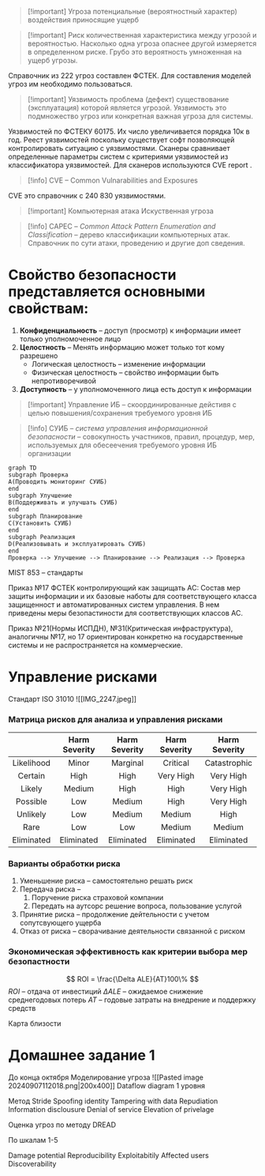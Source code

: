 >[!important] Угроза 
>потенциальные (вероятностный характер) воздействия приносящие ущерб 

> [!important] Риск 
> количественная характеристика между угрозой и вероятностью. Насколько одна угроза опаснее другой измеряется в определенном риске. Грубо это вероятность умноженная на ущерб угрозы.

Справочник из 222 угроз составлен ФСТЕК. Для составления моделей угроз им необходимо пользоваться. 

> [!important] Уязвимость
> проблема (дефект) существование (эксплуатация) которой является угрозой. Уязвимость это подмножество угроз или конкретная важная угроза для системы.

Уязвимостей по ФСТЕКУ 60175. Их число увеличивается порядка 10к в год.
Реест уязвимостей поскольку существует софт позволяющей контролировать ситуацию с уязвимостями. Сканеры сравнивает определенные параметры систем с критериями уязвимостей из классификатора уязвимостей. Для сканеров используются CVE report .

>[!info] СVE – Common Vulnarabilities and Exposures

СVE это справочник с 240 830 уязвимостями. 

>[!important] Компьютерная атака
>Искуственная угроза

> [!info] CAPEC – *Common Attack Pattern Enumeration and Classification* – дерево классификации компьютерных атак. Справочник по сути атаки, проведению и другие доп сведения.

# Свойство безопасности представляется основными свойствам:
1. **Конфиденциальность** –  доступ (просмотр) к информации имеет только уполномоченное лицо
2. **Целостность** – Менять информацию может только тот кому разрешено
	 * Логическая целостность – изменение информации
	 * Физическая целостность – свойство информации быть непротиворечивой
3. **Доступность** – у уполномоченного лица есть доступ к информации

> [!important] Управление ИБ – скоординированные дейстивя с целью повышения/сохранения требуемого уровня ИБ

> [!info] CУИБ – *система управления информационной безопасности* – совокупность участников, правил, процедур, мер, используемых для обесеечения требуемого уровня ИБ организации

```mermaid
graph TD
subgraph Проверка
A(Проводить мониторинг СУИБ)
end
subgraph Улучшение
B(Поддерживать и улучшать СУИБ)
end
subgraph Планирование
C(Установить СУИБ)
end
subgraph Реализация
D(Реализовывать и эксплуатировать СУИБ)
end
Проверка --> Улучшение --> Планирование --> Реализация --> Проверка
```

MIST 853 – стандарты 



Приказ №17 ФСТЕК контролирующий как защищать АС: Состав мер защиты информации и их базовые наботы для соответствующего класса защищенност и автоматированных систем управления. В нем приведены меры безопастиности для соответствующих классов АС.

Приказ №21(Нормы ИСПДН), №31(Критическая инфраструктура), аналогичны №17, но 17 ориентирован конкретно на государственные системы и не распространяется на коммерческие. 
# Управление рисками

Стандарт ISO 31010
![[IMG_2247.jpeg]]

### Матрица рисков для анализа и управления рисками

|            | Harm Severity | Harm Severity | Harm Severity | Harm Severity |
| :--------: | :-----------: | :-----------: | :-----------: | :-----------: |
| Likelihood |     Minor     |   Marginal    |   Critical    | Catastrophic  |
|  Certain   |     High      |     High      |   Very High   |   Very High   |
|   Likely   |    Medium     |     High      |     High      |   Very High   |
|  Possible  |      Low      |    Medium     |     High      |   Very High   |
|  Unlikely  |      Low      |    Medium     |    Medium     |     High      |
|    Rare    |      Low      |      Low      |    Medium     |    Medium     |
| Eliminated |  Eliminated   |  Eliminated   |  Eliminated   |  Eliminated   |
### Варианты обработки риска

1. Уменьшение риска – самостоятельно решать риск
2. Передача риска – 
	1. Поручение риска страховой компании
	2. Передать на аутсорс решение вопроса, пользование услугой 
4. Принятие риска – продолжение дейтельности с учетом сопутсвующего ущерба
5. Отказ от риска – сворачивание деятельности связанной с риском

### Экономическая эффективность как критерии выбора мер безопастности

$$
ROI = \frac{\Delta ALE}{AT}100\% 
$$
$ROI$ – отдача от инвестиций
$\Delta ALE$ – ожидаемое снижение среднегодовых потерь
$AT$ – годовые затраты на внедрение и поддержку средств

Карта близости


# Домашнее задание 1

До конца октября
Моделирование угроза
![[Pasted image 20240907112018.png|200x400]]
Dataflow diagram 1 уровня

Метод Stride
Spoofing identity
Tampering with data
Repudiation
Information disclousure
Denial of service
Elevation of privelage


Оценка угроз по методу DREAD 

По шкалам 1-5

Damage potential
Reproducibility
Exploitabitily
Affected users
Discoverability

